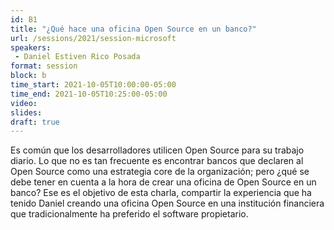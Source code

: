 ```yaml
---
id: B1
title: "¿Qué hace una oficina Open Source en un banco?"
url: /sessions/2021/session-microsoft
speakers:
 - Daniel Estiven Rico Posada
format: session
block: b
time_start: 2021-10-05T10:00:00-05:00
time_end: 2021-10-05T10:25:00-05:00
video:
slides:
draft: true
---
```


Es común que los desarrolladores utilicen Open Source para su trabajo diario. Lo que no es tan frecuente es encontrar bancos que declaren al Open Source como una estrategia core de la organización; pero ¿qué se debe tener en cuenta a la hora de crear una oficina de Open Source en un banco? Ese es el objetivo de esta charla, compartir la experiencia que ha tenido Daniel creando una oficina Open Source en una institución financiera que tradicionalmente ha preferido el software propietario.